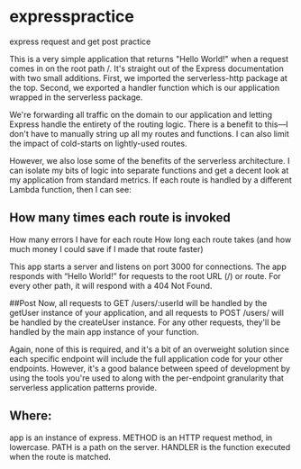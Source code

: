 # expresspractice
express request and get post practice 

This is a very simple application that returns "Hello World!" when a request comes in on the root path /.
It's straight out of the Express documentation with two small additions. First, we imported the serverless-http package at the top. Second, we exported a handler function which is our application wrapped in the serverless package.

We're forwarding all traffic on the domain to our application and letting Express handle the entirety of the routing logic. There is a benefit to this—I don't have to manually string up all my routes and functions. I can also limit the impact of cold-starts on lightly-used routes.

However, we also lose some of the benefits of the serverless architecture. I can isolate my bits of logic into separate functions and get a decent look at my application from standard metrics. If each route is handled by a different Lambda function, then I can see:

## How many times each route is invoked
How many errors I have for each route
How long each route takes (and how much money I could save if I made that route faster)

This app starts a server and listens on port 3000 for connections. The app responds with “Hello World!” for requests to the root URL (/) or route. For every other path, it will respond with a 404 Not Found.

##Post
Now, all requests to GET /users/:userId will be handled by the getUser instance of your application, and all requests to 
POST /users/ will be handled by the createUser instance. For any other requests, they'll be handled by the main app instance of your function.

Again, none of this is required, and it's a bit of an overweight solution since each specific endpoint will include the full application code for your other endpoints. 
However, it's a good balance between speed of development by using the tools you're used to along with the per-endpoint granularity that serverless application patterns provide.

## Where:

app is an instance of express.
METHOD is an HTTP request method, in lowercase.
PATH is a path on the server.
HANDLER is the function executed when the route is matched.
